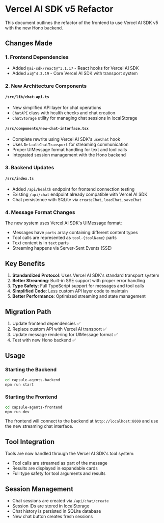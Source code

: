 # Vercel AI SDK v5 Refactor

This document outlines the refactor of the frontend to use Vercel AI SDK v5 with the new Hono backend.

## Changes Made

### 1. Frontend Dependencies
- Added `@ai-sdk/react@^1.1.17` - React hooks for Vercel AI SDK
- Added `ai@^4.3.19` - Core Vercel AI SDK with transport system

### 2. New Architecture Components

#### `/src/lib/chat-api.ts`
- New simplified API layer for chat operations
- `ChatAPI` class with health checks and chat creation
- `ChatStorage` utility for managing chat sessions in localStorage

#### `/src/components/new-chat-interface.tsx`
- Complete rewrite using Vercel AI SDK's `useChat` hook
- Uses `DefaultChatTransport` for streaming communication
- Proper UIMessage format handling for text and tool calls
- Integrated session management with the Hono backend

### 3. Backend Updates

#### `/src/index.ts`
- Added `/api/health` endpoint for frontend connection testing
- Existing `/api/chat` endpoint already compatible with Vercel AI SDK
- Chat persistence with SQLite via `createChat`, `loadChat`, `saveChat`

### 4. Message Format Changes

The new system uses Vercel AI SDK's UIMessage format:
- Messages have `parts` array containing different content types
- Tool calls are represented as `tool-{toolName}` parts
- Text content is in `text` parts
- Streaming happens via Server-Sent Events (SSE)

## Key Benefits

1. **Standardized Protocol**: Uses Vercel AI SDK's standard transport system
2. **Better Streaming**: Built-in SSE support with proper error handling
3. **Type Safety**: Full TypeScript support for messages and tool calls
4. **Simplified Code**: Less custom API layer code to maintain
5. **Better Performance**: Optimized streaming and state management

## Migration Path

1. Update frontend dependencies ✅
2. Replace custom API with Vercel AI transport ✅
3. Update message rendering for UIMessage format ✅
4. Test with new Hono backend ✅

## Usage

### Starting the Backend
```bash
cd capsule-agents-backend
npm run start
```

### Starting the Frontend
```bash
cd capsule-agents-frontend
npm run dev
```

The frontend will connect to the backend at `http://localhost:8000` and use the new streaming chat interface.

## Tool Integration

Tools are now handled through the Vercel AI SDK's tool system:
- Tool calls are streamed as part of the message
- Results are displayed in expandable cards
- Full type safety for tool arguments and results

## Session Management

- Chat sessions are created via `/api/chat/create`
- Session IDs are stored in localStorage
- Chat history is persisted in SQLite database
- New chat button creates fresh sessions